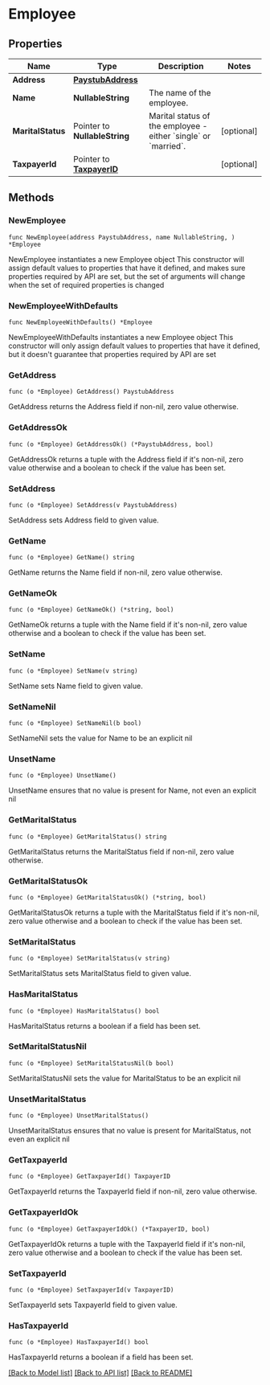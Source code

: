 # Employee

## Properties

Name | Type | Description | Notes
------------ | ------------- | ------------- | -------------
**Address** | [**PaystubAddress**](PaystubAddress.md) |  | 
**Name** | **NullableString** | The name of the employee. | 
**MaritalStatus** | Pointer to **NullableString** | Marital status of the employee - either &#x60;single&#x60; or &#x60;married&#x60;. | [optional] 
**TaxpayerId** | Pointer to [**TaxpayerID**](TaxpayerID.md) |  | [optional] 

## Methods

### NewEmployee

`func NewEmployee(address PaystubAddress, name NullableString, ) *Employee`

NewEmployee instantiates a new Employee object
This constructor will assign default values to properties that have it defined,
and makes sure properties required by API are set, but the set of arguments
will change when the set of required properties is changed

### NewEmployeeWithDefaults

`func NewEmployeeWithDefaults() *Employee`

NewEmployeeWithDefaults instantiates a new Employee object
This constructor will only assign default values to properties that have it defined,
but it doesn't guarantee that properties required by API are set

### GetAddress

`func (o *Employee) GetAddress() PaystubAddress`

GetAddress returns the Address field if non-nil, zero value otherwise.

### GetAddressOk

`func (o *Employee) GetAddressOk() (*PaystubAddress, bool)`

GetAddressOk returns a tuple with the Address field if it's non-nil, zero value otherwise
and a boolean to check if the value has been set.

### SetAddress

`func (o *Employee) SetAddress(v PaystubAddress)`

SetAddress sets Address field to given value.


### GetName

`func (o *Employee) GetName() string`

GetName returns the Name field if non-nil, zero value otherwise.

### GetNameOk

`func (o *Employee) GetNameOk() (*string, bool)`

GetNameOk returns a tuple with the Name field if it's non-nil, zero value otherwise
and a boolean to check if the value has been set.

### SetName

`func (o *Employee) SetName(v string)`

SetName sets Name field to given value.


### SetNameNil

`func (o *Employee) SetNameNil(b bool)`

 SetNameNil sets the value for Name to be an explicit nil

### UnsetName
`func (o *Employee) UnsetName()`

UnsetName ensures that no value is present for Name, not even an explicit nil
### GetMaritalStatus

`func (o *Employee) GetMaritalStatus() string`

GetMaritalStatus returns the MaritalStatus field if non-nil, zero value otherwise.

### GetMaritalStatusOk

`func (o *Employee) GetMaritalStatusOk() (*string, bool)`

GetMaritalStatusOk returns a tuple with the MaritalStatus field if it's non-nil, zero value otherwise
and a boolean to check if the value has been set.

### SetMaritalStatus

`func (o *Employee) SetMaritalStatus(v string)`

SetMaritalStatus sets MaritalStatus field to given value.

### HasMaritalStatus

`func (o *Employee) HasMaritalStatus() bool`

HasMaritalStatus returns a boolean if a field has been set.

### SetMaritalStatusNil

`func (o *Employee) SetMaritalStatusNil(b bool)`

 SetMaritalStatusNil sets the value for MaritalStatus to be an explicit nil

### UnsetMaritalStatus
`func (o *Employee) UnsetMaritalStatus()`

UnsetMaritalStatus ensures that no value is present for MaritalStatus, not even an explicit nil
### GetTaxpayerId

`func (o *Employee) GetTaxpayerId() TaxpayerID`

GetTaxpayerId returns the TaxpayerId field if non-nil, zero value otherwise.

### GetTaxpayerIdOk

`func (o *Employee) GetTaxpayerIdOk() (*TaxpayerID, bool)`

GetTaxpayerIdOk returns a tuple with the TaxpayerId field if it's non-nil, zero value otherwise
and a boolean to check if the value has been set.

### SetTaxpayerId

`func (o *Employee) SetTaxpayerId(v TaxpayerID)`

SetTaxpayerId sets TaxpayerId field to given value.

### HasTaxpayerId

`func (o *Employee) HasTaxpayerId() bool`

HasTaxpayerId returns a boolean if a field has been set.


[[Back to Model list]](../README.md#documentation-for-models) [[Back to API list]](../README.md#documentation-for-api-endpoints) [[Back to README]](../README.md)


